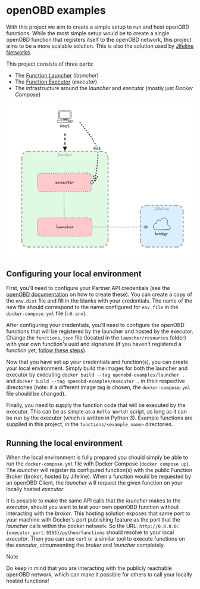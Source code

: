 # openOBD examples

With this project we aim to create a simple setup to run and host openOBD functions. While the most simple setup would be to create a
single openOBD function that registers itself to the openOBD network, this project aims to be a more scalable solution. This is also
the solution used by [Jifeline Networks](https://jifeline.net/en/).

This project consists of three parts:

- The [Function Launcher](./launcher/README.md) (_launcher_)
- The [Function Executor](./executor/README.md) (_executor_)
- The infrastructure around the _launcher_ and _executor_ (mostly just _Docker Compose_)

![architecture](./assets/architecture.png)

## Configuring your local environment

First, you'll need to configure your Partner API credentials (see the [openOBD documentation](https://docs.openobd.com/latest/quickstart/credentials/)
on how to create these). You can create a copy of the `env.dist` file and fill in the blanks with your credentials. The name
of the new file should correspond to the name configured for `env_file` in the `docker-compose.yml` file (i.e. `env`).

After configuring your credentials, you'll need to configure the openOBD functions that will be registered by the launcher
and hosted by the executor. Change the `functions.json` file (located in the `launcher/resources` folder) with your
own function's uuid and signature (if you haven't registered a function yet, [follow these steps](https://docs.openobd.com/latest/design/function_broker/#generating-function-uuid-and-signature)).

Now that you have set up your credentials and function(s), you can create your local environment. Simply build the images
for both the launcher and executor by executing `docker build --tag openobd-examples/launcher .` and `docker build --tag openobd-examples/executor .`
in their respective directories (note:  if a different image tag is chosen, the `docker-compose.yml` file should be changed).

Finally, you need to supply the function code that will be executed by the executor. This can be as simple as a `Hello World!` script,
as long as it can be run by the executor (which is written in Python 3). Example functions are supplied in this project, in the
`functions/<example_name>` directories.

## Running the local environment

When the local environment is fully prepared you should simply be able to run the `docker-compose.yml` file with Docker
Compose (`docker compose up`). The _launcher_ will register its configured function(s) with the public Function Broker (_broker_, hosted
by Jifeline). When a function would be requested by an openOBD Client, the _launcher_ will request the given function
on your locally hosted _executor_.

It is possible to make the same API calls that the _launcher_ makes to the _executor_, should you want to test your own openOBD function
without interacting with the _broker_. This hosting solution exposes that same port to your machine with Docker's port publishing
feature as the port that the _launcher_ calls within the docker network. So the URL: `http://0.0.0.0:{executor_port:9153}/python/functions`
should resolve to your local _executor_. Then you can use `curl` or a similar tool to execute functions on the _executor_, circumventing
the _broker_ and _launcher_ completely.

> [!Note]
> Do keep in mind that you are interacting with the publicly reachable openOBD network, which can make it possible for others 
> to call your locally hosted functions!